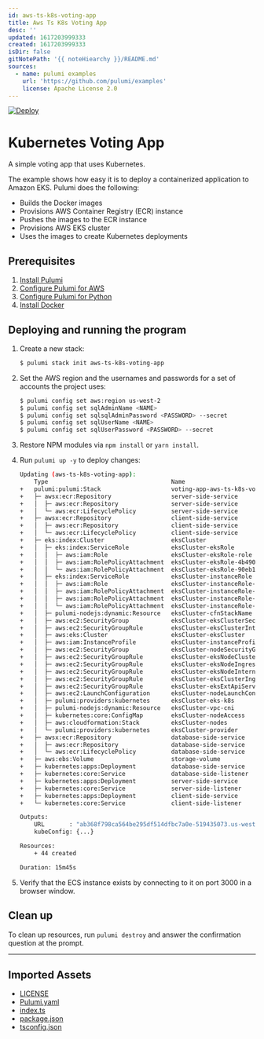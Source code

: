 ```yaml
---
id: aws-ts-k8s-voting-app
title: Aws Ts K8s Voting App
desc: ''
updated: 1617203999333
created: 1617203999333
isDir: false
gitNotePath: '{{ noteHiearchy }}/README.md'
sources:
  - name: pulumi examples
    url: 'https://github.com/pulumi/examples'
    license: Apache License 2.0
---
```

[![Deploy](https://get.pulumi.com/new/button.svg)](https://app.pulumi.com/new)

# Kubernetes Voting App

A simple voting app that uses Kubernetes.

The example shows how easy it is to deploy a containerized application to Amazon EKS. Pulumi does the following:

- Builds the Docker images
- Provisions AWS Container Registry (ECR) instance
- Pushes the images to the ECR instance
- Provisions AWS EKS cluster
- Uses the images to create Kubernetes deployments

## Prerequisites

1. [Install Pulumi](https://www.pulumi.com/docs/get-started/install/)
2. [Configure Pulumi for AWS](https://www.pulumi.com/docs/intro/cloud-providers/aws/setup/)
3. [Configure Pulumi for Python](https://www.pulumi.com/docs/intro/languages/python/)
4. [Install Docker](https://docs.docker.com/engine/installation/)

## Deploying and running the program

1. Create a new stack:

   ```bash
   $ pulumi stack init aws-ts-k8s-voting-app
   ```

2. Set the AWS region and the usernames and passwords for a set of accounts the project uses:

   ```bash
   $ pulumi config set aws:region us-west-2
   $ pulumi config set sqlAdminName <NAME>
   $ pulumi config set sqlsqlAdminPassword <PASSWORD> --secret
   $ pulumi config set sqlUserName <NAME>
   $ pulumi config set sqlUserPassword <PASSWORD> --secret
   ```

3. Restore NPM modules via `npm install` or `yarn install`.

4. Run `pulumi up -y` to deploy changes:

   ```bash
   Updating (aws-ts-k8s-voting-app):
       Type                                   Name                                          Status      
   +   pulumi:pulumi:Stack                    voting-app-aws-ts-k8s-voting-app              created     
   +   ├─ awsx:ecr:Repository                 server-side-service                           created     
   +   │  ├─ aws:ecr:Repository               server-side-service                           created     
   +   │  └─ aws:ecr:LifecyclePolicy          server-side-service                           created     
   +   ├─ awsx:ecr:Repository                 client-side-service                           created     
   +   │  ├─ aws:ecr:Repository               client-side-service                           created     
   +   │  └─ aws:ecr:LifecyclePolicy          client-side-service                           created     
   +   ├─ eks:index:Cluster                   eksCluster                                    created     
   +   │  ├─ eks:index:ServiceRole            eksCluster-eksRole                            created     
   +   │  │  ├─ aws:iam:Role                  eksCluster-eksRole-role                       created     
   +   │  │  ├─ aws:iam:RolePolicyAttachment  eksCluster-eksRole-4b490823                   created     
   +   │  │  └─ aws:iam:RolePolicyAttachment  eksCluster-eksRole-90eb1c99                   created     
   +   │  ├─ eks:index:ServiceRole            eksCluster-instanceRole                       created     
   +   │  │  ├─ aws:iam:Role                  eksCluster-instanceRole-role                  created     
   +   │  │  ├─ aws:iam:RolePolicyAttachment  eksCluster-instanceRole-e1b295bd              created     
   +   │  │  ├─ aws:iam:RolePolicyAttachment  eksCluster-instanceRole-3eb088f2              created     
   +   │  │  └─ aws:iam:RolePolicyAttachment  eksCluster-instanceRole-03516f97              created     
   +   │  ├─ pulumi-nodejs:dynamic:Resource   eksCluster-cfnStackName                       created     
   +   │  ├─ aws:ec2:SecurityGroup            eksCluster-eksClusterSecurityGroup            created     
   +   │  ├─ aws:ec2:SecurityGroupRule        eksCluster-eksClusterInternetEgressRule       created     
   +   │  ├─ aws:eks:Cluster                  eksCluster-eksCluster                         created     
   +   │  ├─ aws:iam:InstanceProfile          eksCluster-instanceProfile                    created     
   +   │  ├─ aws:ec2:SecurityGroup            eksCluster-nodeSecurityGroup                  created     
   +   │  ├─ aws:ec2:SecurityGroupRule        eksCluster-eksNodeClusterIngressRule          created     
   +   │  ├─ aws:ec2:SecurityGroupRule        eksCluster-eksNodeIngressRule                 created     
   +   │  ├─ aws:ec2:SecurityGroupRule        eksCluster-eksNodeInternetEgressRule          created     
   +   │  ├─ aws:ec2:SecurityGroupRule        eksCluster-eksClusterIngressRule              created     
   +   │  ├─ aws:ec2:SecurityGroupRule        eksCluster-eksExtApiServerClusterIngressRule  created     
   +   │  ├─ aws:ec2:LaunchConfiguration      eksCluster-nodeLaunchConfiguration            created     
   +   │  ├─ pulumi:providers:kubernetes      eksCluster-eks-k8s                            created     
   +   │  ├─ pulumi-nodejs:dynamic:Resource   eksCluster-vpc-cni                            created     
   +   │  ├─ kubernetes:core:ConfigMap        eksCluster-nodeAccess                         created     
   +   │  ├─ aws:cloudformation:Stack         eksCluster-nodes                              created     
   +   │  └─ pulumi:providers:kubernetes      eksCluster-provider                           created     
   +   ├─ awsx:ecr:Repository                 database-side-service                         created     
   +   │  ├─ aws:ecr:Repository               database-side-service                         created     
   +   │  └─ aws:ecr:LifecyclePolicy          database-side-service                         created     
   +   ├─ aws:ebs:Volume                      storage-volume                                created     
   +   ├─ kubernetes:apps:Deployment          database-side-service                         created     
   +   ├─ kubernetes:core:Service             database-side-listener                        created     
   +   ├─ kubernetes:apps:Deployment          server-side-service                           created     
   +   ├─ kubernetes:core:Service             server-side-listener                          created     
   +   ├─ kubernetes:apps:Deployment          client-side-service                           created     
   +   └─ kubernetes:core:Service             client-side-listener                          created     

   Outputs:
       URL       : "ab368f798ca564be295df514dfbc7a0e-519435073.us-west-2.elb.amazonaws.com"
       kubeConfig: {...}

   Resources:
       + 44 created

   Duration: 15m45s
   ```

5. Verify that the ECS instance exists by connecting to it on port 3000 in a browser window.

## Clean up

To clean up resources, run `pulumi destroy` and answer the confirmation question at the prompt.

* * *

## Imported Assets

- [LICENSE](/assets/license)
- [Pulumi.yaml](/assets/pulumi.yaml)
- [index.ts](/assets/index.ts)
- [package.json](/assets/package.json)
- [tsconfig.json](/assets/tsconfig.json)

